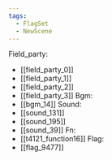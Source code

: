 ```yaml
---
tags:
  - FlagSet
  - NewScene
---
```

Field_party:
- [[field_party_0]]
- [[field_party_1]]
- [[field_party_2]]
- [[field_party_3]]
Bgm:
- [[bgm_14]]
Sound:
- [[sound_131]]
- [[sound_195]]
- [[sound_39]]
Fn:
- [[t4121_function16]]
Flag:
- [[flag_9477]]
